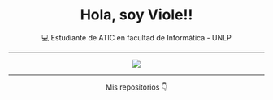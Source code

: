 <h1 align="center">Hola, soy Viole!! </h1>
<p align="center">💻 Estudiante de ATIC en facultad de Informática - UNLP

---

<p align="center">
  <img src="https://github-readme-stats.vercel.app/api/top-langs/?username=violevillavicencio&layout=compact&theme=gradient&hide_border=true" />
</p>

---

<p align="center">
  Mis repositorios 👇

